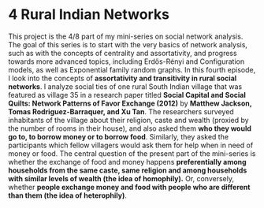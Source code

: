 # 4 Rural Indian Networks
This project is the 4/8 part of my mini-series on social network analysis. The goal of this series is to start with the very basics of network analysis, such as with the concepts of centrality and assortativity, and progress towards more advanced topics, including Erdős-Rényi and Configuration models, as well as Exponential family random graphs. In this fourth episode, I look into the concepts of **assortativity and transitivity in rural social networks**. I analyze social ties of one rural South Indian village that was featured as village 35 in a research paper titled **Social Capital and Social Quilts: Network Patterns of Favor Exchange (2012)** by **Matthew Jackson, Tomas Rodriguez-Barraquer, and Xu Tan**. The researchers surveyed inhabitants of the village about their religion, caste and wealth (proxied by the number of rooms in their house), and also asked them **who they would go to, to borrow money or to borrow food**. Similarly, they asked the participants which fellow villagers would ask them for help when in need of money or food. The central question of the present part of the mini-series is whether the exchange of food and money happens **preferentially among households from the same caste, same religion and among households with similar levels of wealth (the idea of homophily).** Or, conversely, whether **people exchange money and food with people who are different than them (the idea of heterophily)**.
